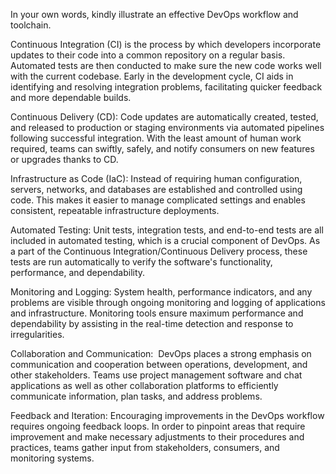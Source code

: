 In your own words, kindly illustrate an effective DevOps workflow and toolchain.

Continuous Integration (CI) is the process by which developers incorporate updates to their code into a common repository on a regular basis. Automated tests are then conducted to make sure the new code works well with the current codebase. Early in the development cycle, CI aids in identifying and resolving integration problems, facilitating quicker feedback and more dependable builds.

Continuous Delivery (CD): Code updates are automatically created, tested, and released to production or staging environments via automated pipelines following successful integration. With the least amount of human work required, teams can swiftly, safely, and notify consumers on new features or upgrades thanks to CD.

Infrastructure as Code (IaC): Instead of requiring human configuration, servers, networks, and databases are established and controlled using code. This makes it easier to manage complicated settings and enables consistent, repeatable infrastructure deployments.

Automated Testing: Unit tests, integration tests, and end-to-end tests are all included in automated testing, which is a crucial component of DevOps. As a part of the Continuous Integration/Continuous Delivery process, these tests are run automatically to verify the software's functionality, performance, and dependability.

Monitoring and Logging: System health, performance indicators, and any problems are visible through ongoing monitoring and logging of applications and infrastructure. Monitoring tools ensure maximum performance and dependability by assisting in the real-time detection and response to irregularities.

Collaboration and Communication:  DevOps places a strong emphasis on communication and cooperation between operations, development, and other stakeholders. Teams use project management software and chat applications as well as other collaboration platforms to efficiently communicate information, plan tasks, and address problems.

Feedback and Iteration: Encouraging improvements in the DevOps workflow requires ongoing feedback loops. In order to pinpoint areas that require improvement and make necessary adjustments to their procedures and practices, teams gather input from stakeholders, consumers, and monitoring systems.